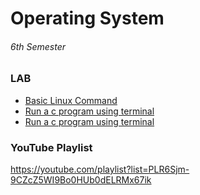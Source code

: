 # Operating System
###### 6th Semester
### LAB
* [Basic Linux Command](Basic%20Linux%20Command.md) <br>
* [Run a c program using terminal](Run%20a%20C%20program%20using%20terminal.md)
* [Run a c program using terminal](Run%20a%20C++%20program%20using%20terminal.md)

### YouTube Playlist
https://youtube.com/playlist?list=PLR6Sjm-9CZcZ5WI9Bo0HUb0dELRMx67ik